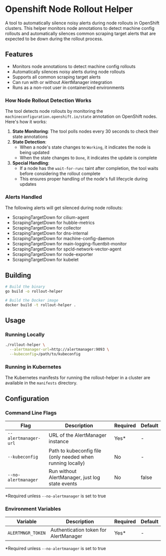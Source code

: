 # Openshift Node Rollout Helper

A tool to automatically silence noisy alerts during node rollouts in OpenShift clusters. This helper monitors node annotations to detect machine config rollouts and automatically silences common scraping target alerts that are expected to be down during the rollout process.

## Features

- Monitors node annotations to detect machine config rollouts
- Automatically silences noisy alerts during node rollouts
- Supports all common scraping target alerts
- Can run with or without AlertManager integration
- Runs as a non-root user in containerized environments

### How Node Rollout Detection Works

The tool detects node rollouts by monitoring the `machineconfiguration.openshift.io/state` annotation on OpenShift nodes. Here's how it works:

1. **State Monitoring**: The tool polls nodes every 30 seconds to check their state annotations
2. **State Detection**:
   - When a node's state changes to `Working`, it indicates the node is being updated
   - When the state changes to `Done`, it indicates the update is complete
3. **Special Handling**:
   - If a node has the `wait-for-runc` taint after completion, the tool waits before considering the rollout complete
   - This ensures proper handling of the node's full lifecycle during updates

### Alerts Handled

The following alerts will get silenced during node rollouts:

- ScrapingTargetDown for cilium-agent
- ScrapingTargetDown for hubble-metrics
- ScrapingTargetDown for collector
- ScrapingTargetDown for dns-internal
- ScrapingTargetDown for machine-config-daemon
- ScrapingTargetDown for main-logging-fluentbit-monitor
- ScrapingTargetDown for spcld-network-vector-agent
- ScrapingTargetDown for node-exporter
- ScrapingTargetDown for kubelet

## Building

```bash
# Build the binary
go build -o rollout-helper

# Build the Docker image
docker build -t rollout-helper .
```

## Usage

### Running Locally

```bash
./rollout-helper \
  --alertmanager-url=http://alertmanager:9093 \
  --kubeconfig=/path/to/kubeconfig
```

### Running in Kubernetes

The Kubernetes manifests for running the rollout-helper in a cluster are available in the `manifests` directory.

## Configuration

### Command Line Flags

| Flag | Description | Required | Default |
|------|-------------|----------|---------|
| `--alertmanager-url` | URL of the AlertManager instance | Yes* | - |
| `--kubeconfig` | Path to kubeconfig file (only needed when running locally) | No | - |
| `--no-alertmanager` | Run without AlertManager, just log state events | No | false |

*Required unless `--no-alertmanager` is set to true

### Environment Variables

| Variable | Description | Required | Default |
|----------|-------------|----------|---------|
| `ALERTMNGR_TOKEN` | Authentication token for AlertManager | Yes* | - |

*Required unless `--no-alertmanager` is set to true